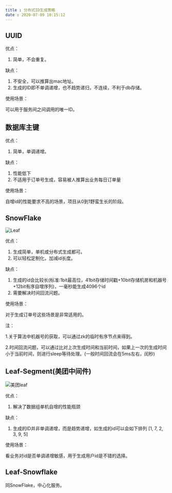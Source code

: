 ```yaml
---
title : 分布式ID生成策略
date : 2020-07-09 10:15:12
---
```


## UUID

优点：

1. 简单，不会重复。

缺点：

1. 不安全，可以推算出mac地址。
2. 生成的ID即不单调递增，也不趋势递归，不连续，不利于db存储。

使用场景：

可以用于服务间之间调用的唯一ID。

## 数据库主键

优点：

1. 简单，单调递增。

缺点：

1. 性能低下
2. 不适用于订单号生成，容易被人推算出业务每日订单量

使用场景：

自增id的性能要求不高的场景，项目从0到1野蛮生长的阶段。

## SnowFlake

![Leaf](https://miguel-pic.oss-cn-shenzhen.aliyuncs.com/20200709103402.png)

优点：

1. 生成简单，单机或分布式生成都可。
2. 可以轻松定制化，加减id长度。

缺点：

1. 生成的id会比较长(标准:1bit最高位，41bit存储时间戳+10bit存储机房和机器号+12bit有序自增序列)，一毫秒能生成4096个id
2. 需要解决时间回流问题。

使用场景：

对于生成订单号这些场景是非常适用的。

注：

1.关于算法中机器号的获取，可以通过zk的临时有序节点来得到。

2.时间回流问题，可以通过比对上次生成时间和当前时间，如果上一次的生成时间小于当前时间，则进行sleep等待处理。(一般时间回流会在5ms左右，闰秒)

## Leaf-Segment(美团中间件)

![美团leaf](https://miguel-pic.oss-cn-shenzhen.aliyuncs.com/20200709103302.png)

优点：

1. 解决了数据组单机自增的性能瓶颈

缺点：

1. 生成的ID并非单调递增，而是趋势递增，如生成的id可以会如下排列 [1, 7, 2, 3, 9, 5]

使用场景：

看业务对id是否单调递增敏感，用于生成用户id是不错的选择。

## Leaf-Snowflake

同SnowFlake，中心化服务。
